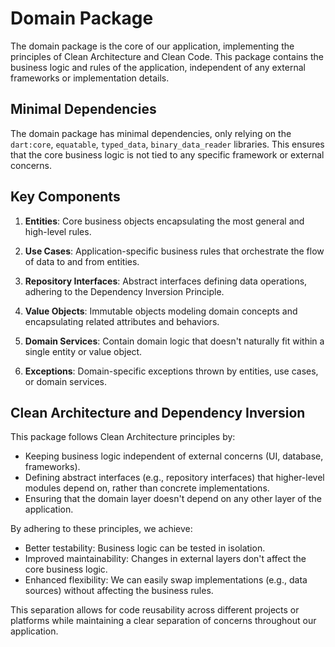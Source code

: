 # Domain Package

The domain package is the core of our application, implementing the principles of Clean Architecture and Clean Code.
This package contains the business logic and rules of the application, independent of any external frameworks or
implementation details.

## Minimal Dependencies

The domain package has minimal dependencies, only relying on
the `dart:core`, `equatable`, `typed_data`, `binary_data_reader` libraries. This ensures that the core
business logic is not tied to any specific framework or external concerns.

## Key Components

1. **Entities**: Core business objects encapsulating the most general and high-level rules.

2. **Use Cases**: Application-specific business rules that orchestrate the flow of data to and from entities.

3. **Repository Interfaces**: Abstract interfaces defining data operations, adhering to the Dependency Inversion
   Principle.

4. **Value Objects**: Immutable objects modeling domain concepts and encapsulating related attributes and behaviors.

5. **Domain Services**: Contain domain logic that doesn't naturally fit within a single entity or value object.

6. **Exceptions**: Domain-specific exceptions thrown by entities, use cases, or domain services.

## Clean Architecture and Dependency Inversion

This package follows Clean Architecture principles by:

- Keeping business logic independent of external concerns (UI, database, frameworks).
- Defining abstract interfaces (e.g., repository interfaces) that higher-level modules depend on, rather than concrete
  implementations.
- Ensuring that the domain layer doesn't depend on any other layer of the application.

By adhering to these principles, we achieve:

- Better testability: Business logic can be tested in isolation.
- Improved maintainability: Changes in external layers don't affect the core business logic.
- Enhanced flexibility: We can easily swap implementations (e.g., data sources) without affecting the business rules.

This separation allows for code reusability across different projects or platforms while maintaining a clear separation
of concerns throughout our application.
